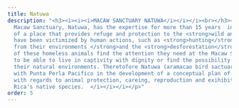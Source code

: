 ```yaml
---
title: Natuwa
description: "<h3><i><i><i>MACAW SANCTUARY NATUWA</i></i></i><br></h3><p><i><i><i>The
  Macaw Sanctuary, Natuwa, has the expertise for more than 15 years  in the provision
  of a place that provides refuge and protection to the <strong>wild animals </strong>that
  have been victimized by human actions, such as <strong>hunting</strong>, <strong>removal
  from their environments </strong>and the <strong>desforestation</strong>. </i></i></i><i><i><i>Many
  of these homeless animals find the attention they need at the Macaw Sanctuary Natuwa
  to be able to live in captivity with dignity or find the possibility to return to
  their natural environments. Theretofore Natuwa (aramacao bird sactuary) is working
  with Punta Perla Pacifico in the development of a conceptual plan of our Theme Park
  with regards to animal protection, careing, reproduction and exihibition of Costa
  Rica's native species.  </i></i></i></p>"
order: 5
---
```


